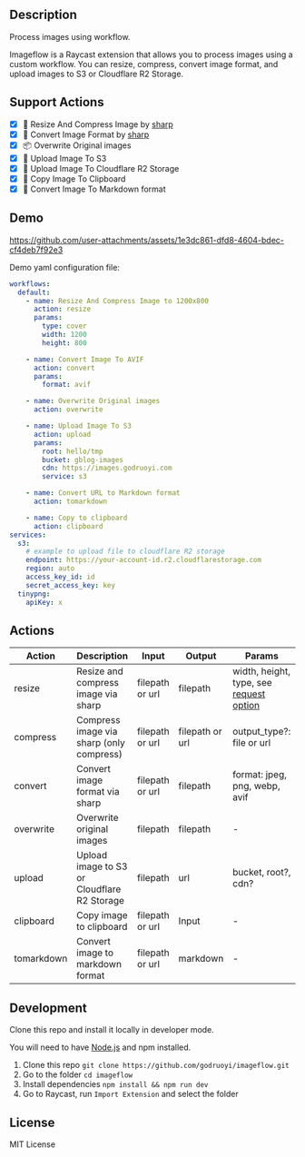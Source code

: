 ## Description

Process images using workflow.

Imageflow is a Raycast extension that allows you to process images using a custom workflow. You can resize, compress, convert image format, and upload images to S3 or Cloudflare R2 Storage.

## Support Actions

- [x] 🌰 Resize And Compress Image by [sharp](https://sharp.pixelplumbing.com/)
- [x] 🐝 Convert Image Format by [sharp](https://sharp.pixelplumbing.com/)
- [x] 📦 Overwrite Original images
- [x] 🚀 Upload Image To S3
- [x] 🌈 Upload Image To Cloudflare R2 Storage
- [x] 🍮 Copy Image To Clipboard
- [x] 🐼 Convert Image To Markdown format

## Demo

https://github.com/user-attachments/assets/1e3dc861-dfd8-4604-bdec-cf4deb7f92e3

Demo yaml configuration file:

```yaml
workflows:
  default:
    - name: Resize And Compress Image to 1200x800
      action: resize
      params:
        type: cover
        width: 1200
        height: 800

    - name: Convert Image To AVIF
      action: convert
      params:
        format: avif

    - name: Overwrite Original images
      action: overwrite

    - name: Upload Image To S3
      action: upload
      params:
        root: hello/tmp
        bucket: gblog-images
        cdn: https://images.godruoyi.com
        service: s3

    - name: Convert URL to Markdown format
      action: tomarkdown

    - name: Copy to clipboard
      action: clipboard 
services:
  s3:
    # example to upload file to cloudflare R2 storage
    endpoint: https://your-account-id.r2.cloudflarestorage.com
    region: auto
    access_key_id: id
    secret_access_key: key
  tinypng:
    apiKey: x
```

## Actions

| Action     | Description                                 | Input           | Output          | Params                                                                                              |
|------------|---------------------------------------------|-----------------|-----------------|-----------------------------------------------------------------------------------------------------|
| resize     | Resize and compress image via sharp         | filepath or url | filepath        | width, height, type, see [request option](https://tinypng.com/developers/reference#request-options) |
| compress   | Compress image via sharp (only compress)    | filepath or url | filepath or url | output_type?: file or url                                                                           |
| convert    | Convert image format via sharp              | filepath or url | filepath        | format: jpeg, png, webp, avif                                                                       |
| overwrite  | Overwrite original images                   | filepath        | filepath        | -                                                                                                   |
| upload     | Upload image to S3 or Cloudflare R2 Storage | filepath        | url             | bucket, root?, cdn?                                                                                 |
| clipboard  | Copy image to clipboard                     | filepath or url | Input           | -                                                                                                   |
| tomarkdown | Convert image to markdown format            | filepath or url | markdown        | -                                                                                                   |


## Development

Clone this repo and install it locally in developer mode.

You will need to have [Node.js](https://nodejs.org) and npm installed.

1. Clone this repo `git clone https://github.com/godruoyi/imageflow.git`
2. Go to the folder `cd imageflow`
3. Install dependencies `npm install && npm run dev`
4. Go to Raycast, run `Import Extension` and select the folder

## License

MIT License